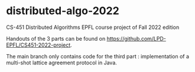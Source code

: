 # distributed-algo-2022
CS-451 Distributed Algorithms EPFL course project of Fall 2022 edition

Handouts of the 3 parts can be found on https://github.com/LPD-EPFL/CS451-2022-project.

The main branch only contains code for the third part : implementation of a multi-shot lattice agreement protocol in Java.
